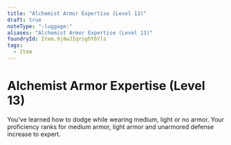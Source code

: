 ```yaml
---
title: "Alchemist Armor Expertise (Level 13)"
draft: true
noteType: ":luggage:"
aliases: "Alchemist Armor Expertise (Level 13)"
foundryId: Item.9j8wJIqrighY6Yls
tags:
  - Item
---
```


# Alchemist Armor Expertise (Level 13)

You've learned how to dodge while wearing medium, light or no armor. Your proficiency ranks for medium armor, light armor and unarmored defense increase to expert.
